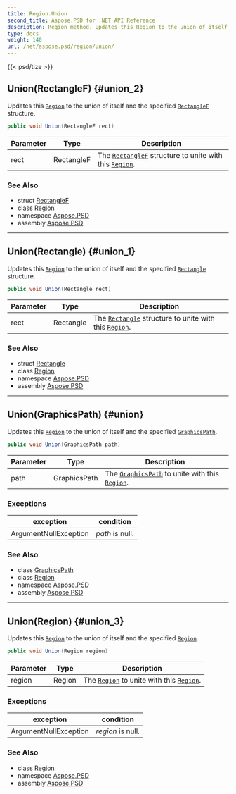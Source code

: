 ```yaml
---
title: Region.Union
second_title: Aspose.PSD for .NET API Reference
description: Region method. Updates this Region to the union of itself and the specified RectangleF structure
type: docs
weight: 140
url: /net/aspose.psd/region/union/
---
```

{{< psd/tize >}}
## Union(RectangleF) {#union_2}

Updates this [`Region`](../) to the union of itself and the specified [`RectangleF`](../../rectanglef/) structure.

```csharp
public void Union(RectangleF rect)
```

| Parameter | Type | Description |
| --- | --- | --- |
| rect | RectangleF | The [`RectangleF`](../../rectanglef/) structure to unite with this [`Region`](../). |

### See Also

* struct [RectangleF](../../rectanglef/)
* class [Region](../)
* namespace [Aspose.PSD](../../region/)
* assembly [Aspose.PSD](../../../)

---

## Union(Rectangle) {#union_1}

Updates this [`Region`](../) to the union of itself and the specified [`Rectangle`](../../rectangle/) structure.

```csharp
public void Union(Rectangle rect)
```

| Parameter | Type | Description |
| --- | --- | --- |
| rect | Rectangle | The [`Rectangle`](../../rectangle/) structure to unite with this [`Region`](../). |

### See Also

* struct [Rectangle](../../rectangle/)
* class [Region](../)
* namespace [Aspose.PSD](../../region/)
* assembly [Aspose.PSD](../../../)

---

## Union(GraphicsPath) {#union}

Updates this [`Region`](../) to the union of itself and the specified [`GraphicsPath`](../../graphicspath/).

```csharp
public void Union(GraphicsPath path)
```

| Parameter | Type | Description |
| --- | --- | --- |
| path | GraphicsPath | The [`GraphicsPath`](../../graphicspath/) to unite with this [`Region`](../). |

### Exceptions

| exception | condition |
| --- | --- |
| ArgumentNullException | *path* is null. |

### See Also

* class [GraphicsPath](../../graphicspath/)
* class [Region](../)
* namespace [Aspose.PSD](../../region/)
* assembly [Aspose.PSD](../../../)

---

## Union(Region) {#union_3}

Updates this [`Region`](../) to the union of itself and the specified [`Region`](../).

```csharp
public void Union(Region region)
```

| Parameter | Type | Description |
| --- | --- | --- |
| region | Region | The [`Region`](../) to unite with this [`Region`](../). |

### Exceptions

| exception | condition |
| --- | --- |
| ArgumentNullException | *region* is null. |

### See Also

* class [Region](../)
* namespace [Aspose.PSD](../../region/)
* assembly [Aspose.PSD](../../../)


